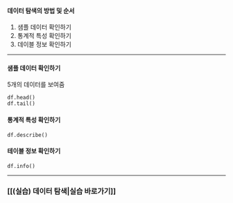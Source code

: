#### 데이터 탐색의 방법 및 순서
1. 샘플 데이터 확인하기 
2. 통계적 특성 확인하기 
3. 데이블 정보 확인하기 
___
#### 샘플 데이터 확인하기 
5개의 데이터를 보여줌
```
df.head()
df.tail()
```
#### 통계적 특성 확인하기
```
df.describe()
```
#### 테이블 정보 확인하기 
```
df.info()
```
___
### [[(실습) 데이터 탐색|실습 바로가기]]